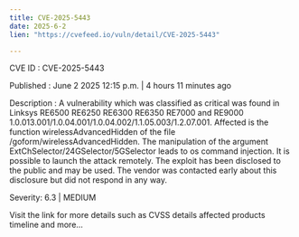 ```yaml
---
title: CVE-2025-5443
date: 2025-6-2
lien: "https://cvefeed.io/vuln/detail/CVE-2025-5443"

---
```


CVE ID : CVE-2025-5443

Published :  June 2
2025
12:15 p.m. | 4 hours
11 minutes ago

Description : A vulnerability
which was classified as critical
was found in Linksys RE6500
RE6250
RE6300
RE6350
RE7000 and RE9000 1.0.013.001/1.0.04.001/1.0.04.002/1.1.05.003/1.2.07.001. Affected is the function wirelessAdvancedHidden of the file /goform/wirelessAdvancedHidden. The manipulation of the argument ExtChSelector/24GSelector/5GSelector leads to os command injection. It is possible to launch the attack remotely. The exploit has been disclosed to the public and may be used. The vendor was contacted early about this disclosure but did not respond in any way.

Severity: 6.3 | MEDIUM

Visit the link for more details
such as CVSS details
affected products
timeline
and more...
